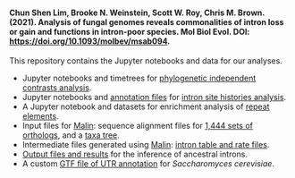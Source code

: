 #### Chun Shen Lim, Brooke N. Weinstein, Scott W. Roy, Chris M. Brown. (2021). Analysis of fungal genomes reveals commonalities of intron loss or gain and functions in intron-poor species. Mol Biol Evol. DOI: https://doi.org/10.1093/molbev/msab094.

This repository contains the Jupyter notebooks and data for our analyses.
- Jupyter notebooks and timetrees for [phylogenetic independent contrasts analysis](https://github.com/Brookesloci/fungi_intron_paper_2020/tree/master/phylogenetic_independent_contrasts). 
- Jupyter notebooks and [annotation files](https://zenodo.org/record/4273072) for [intron site histories analysis](https://github.com/Brookesloci/fungi_intron_paper_2020/tree/master/intron_site_histories).
-	A Jupyter notebook and datasets for enrichment analysis of [repeat elements](https://github.com/Brookesloci/fungi_intron_paper_2020/tree/master/repeat_elements).
-	Input files for [Malin](http://www.iro.umontreal.ca/~csuros/introns/malin/): sequence alignment files for [1,444 sets of orthologs](https://github.com/Brookesloci/fungi_intron_paper_2020/tree/master/intron_alignment_files), and a [taxa tree](https://github.com/Brookesloci/fungi_intron_paper_2020/tree/master/malin_input_files). 
-	Intermediate files generated using [Malin](http://www.iro.umontreal.ca/~csuros/introns/malin/): [intron table and rate files](https://github.com/Brookesloci/fungi_intron_paper_2020/tree/master/malin_input_files). 
-	[Output files and results](https://github.com/Brookesloci/fungi_intron_paper_2020/tree/master/results_data) for the inference of ancestral introns. 
-	A custom [GTF file of UTR annotation](https://github.com/Brookesloci/fungi_intron_paper_2020/tree/master/annotation_files) for *Saccharomyces cerevisiae*.
